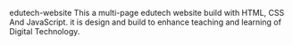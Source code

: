 edutech-website
This a multi-page edutech website build with HTML, CSS And JavaScript. it is design and build to enhance teaching and learning of Digital Technology.